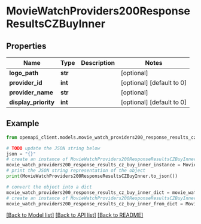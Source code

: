 # MovieWatchProviders200ResponseResultsCZBuyInner


## Properties

Name | Type | Description | Notes
------------ | ------------- | ------------- | -------------
**logo_path** | **str** |  | [optional] 
**provider_id** | **int** |  | [optional] [default to 0]
**provider_name** | **str** |  | [optional] 
**display_priority** | **int** |  | [optional] [default to 0]

## Example

```python
from openapi_client.models.movie_watch_providers200_response_results_cz_buy_inner import MovieWatchProviders200ResponseResultsCZBuyInner

# TODO update the JSON string below
json = "{}"
# create an instance of MovieWatchProviders200ResponseResultsCZBuyInner from a JSON string
movie_watch_providers200_response_results_cz_buy_inner_instance = MovieWatchProviders200ResponseResultsCZBuyInner.from_json(json)
# print the JSON string representation of the object
print(MovieWatchProviders200ResponseResultsCZBuyInner.to_json())

# convert the object into a dict
movie_watch_providers200_response_results_cz_buy_inner_dict = movie_watch_providers200_response_results_cz_buy_inner_instance.to_dict()
# create an instance of MovieWatchProviders200ResponseResultsCZBuyInner from a dict
movie_watch_providers200_response_results_cz_buy_inner_from_dict = MovieWatchProviders200ResponseResultsCZBuyInner.from_dict(movie_watch_providers200_response_results_cz_buy_inner_dict)
```
[[Back to Model list]](../README.md#documentation-for-models) [[Back to API list]](../README.md#documentation-for-api-endpoints) [[Back to README]](../README.md)


